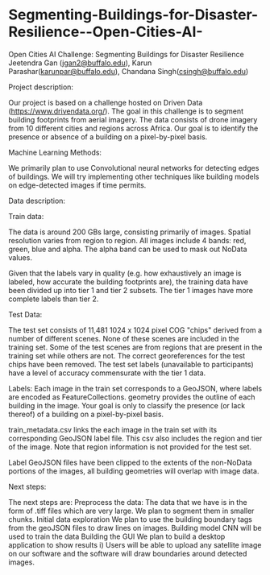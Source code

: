 # Segmenting-Buildings-for-Disaster-Resilience--Open-Cities-AI-
Open Cities AI Challenge: Segmenting Buildings for Disaster Resilience
Jeetendra Gan (jgan2@buffalo.edu), Karun Parashar(karunpar@buffalo.edu), Chandana Singh(csingh@buffalo.edu)

Project description:

Our project is based on a challenge hosted on Driven Data (https://www.drivendata.org/). The goal in this challenge is to segment building footprints from aerial imagery. The data consists of drone imagery from 10 different cities and regions across Africa. Our goal is to identify the presence or absence of a building on a pixel-by-pixel basis.  

Machine Learning Methods:

We primarily plan to use Convolutional neural networks for detecting edges of buildings. We will try implementing other techniques like building models on edge-detected images if time permits.

Data description:

Train data:

The data is around 200 GBs large, consisting primarily of images. Spatial resolution varies from region to region. All images include 4 bands: red, green, blue and alpha. The alpha band can be used to mask out NoData values.

Given that the labels vary in quality (e.g. how exhaustively an image is labeled, how accurate the building footprints are), the training data have been divided up into tier 1 and tier 2 subsets. The tier 1 images have more complete labels than tier 2.

Test Data:

The test set consists of 11,481 1024 x 1024 pixel COG "chips" derived from a number of different scenes. None of these scenes are included in the training set. Some of the test scenes are from regions that are present in the training set while others are not. The correct georeferences for the test chips have been removed. The test set labels (unavailable to participants) have a level of accuracy commensurate with the tier 1 data.

Labels:
Each image in the train set corresponds to a GeoJSON, where labels are encoded as FeatureCollections. geometry provides the outline of each building in the image. Your goal is only to classify the presence (or lack thereof) of a building on a pixel-by-pixel basis.

train_metadata.csv links the each image in the train set with its corresponding GeoJSON label file. This csv also includes the region and tier of the image. Note that region information is not provided for the test set.

Label GeoJSON files have been clipped to the extents of the non-NoData portions of the images, all building geometries will overlap with image data.


Next steps:

The next steps are:
Preprocess the data:
The data that we have is in the form of .tiff files which are very large. We plan to segment them in smaller chunks.
Initial data exploration
We plan to use the building boundary tags from the geoJSON files to draw lines on images.
Building model
CNN will be used to train the data
Building the GUI
We plan to build a desktop application to show results
i) Users will be able to upload any satellite image on our software and the software will draw boundaries around detected images.
